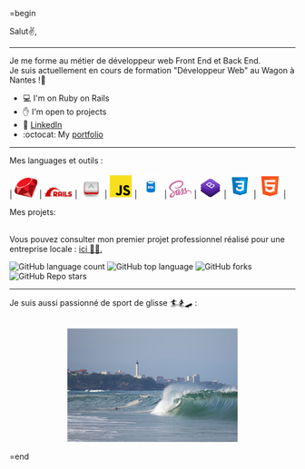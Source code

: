 =begin

Salut✌️,

<hr>

Je me forme au métier de développeur web Front End et Back End.<br>
Je suis actuellement en cours de formation "Développeur Web" au Wagon à Nantes !🚋

- 💻 I'm on Ruby on Rails
- ✋ I'm open to projects
- 👤 [LinkedIn](https://www.linkedin.com/in/lucas-vittaz/)
- :octocat: My [portfolio](WIP)  

<hr>

Mes languages et outils : <br><br>
| <img src="https://github.com/Lucas-vittaz/Lucas-Vittaz/blob/main/img/ruby.png" alt="ruby" width="40"/> | <img src="https://github.com/Lucas-vittaz/Lucas-Vittaz/blob/main/img/rails.png" alt="ROR" width="50"/> | <img src="https://github.com/Lucas-vittaz/Lucas-Vittaz/blob/main/img/motion.png" alt="Ruby-Motion " width="40"/> | <img src="https://github.com/Lucas-vittaz/Lucas-Vittaz/blob/main/img/js-icon.png" alt="Javascript" width="40"/> | <img src="https://github.com/Lucas-vittaz/Lucas-Vittaz/blob/main/img/sql.png" alt="SQL" width="40"/> | <img src="https://github.com/Lucas-vittaz/Lucas-Vittaz/blob/main/img/sass.png" alt="SCSS" width="40"/> | <img src="https://github.com/Lucas-vittaz/Lucas-Vittaz/blob/main/img/bootstrap.png" alt="Bootstrap" width="40"/> | <img src="https://github.com/Lucas-vittaz/Lucas-Vittaz/blob/main/img/css.png" alt="CSS" width="40"/> | <img src="https://github.com/Lucas-vittaz/Lucas-Vittaz/blob/main/img/html.png" alt="HTML" width="40"/> |

Mes projets: <br><br>

Vous pouvez consulter mon premier projet professionnel réalisé pour une entreprise locale : <a href="https://www.jardica.net/">ici 👨‍💻.</a><br>

![GitHub language count](https://img.shields.io/github/languages/count/Lucas-vittaz/jardi)
![GitHub top language](https://img.shields.io/github/languages/top/Lucas-vittaz/jardi?color=yellow)
![GitHub forks](https://img.shields.io/github/forks/Lucas-vittaz/jardi?style=social)
![GitHub Repo stars](https://img.shields.io/github/stars/Lucas-vittaz/jardi?style=social)


<hr>

Je suis aussi passionné de sport de glisse 🏄‍🏂🛹 : <br><br>

<p align="center"> <img src="https://github.com/Lucas-vittaz/Lucas-Vittaz/blob/main/img/cover.jpg" alt="drawing" width="300"/> </p>
<!-- ![Cover](https://github.com/Lucas-vittaz/Lucas-Vittaz/blob/main/img/cover.jpg) -->
<!-- ![Ruby](https://github.com/Lucas-vittaz/Lucas-Vittaz/blob/main/img/ruby.png) -->

=end
